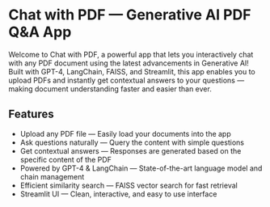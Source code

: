 # Chat with PDF — Generative AI PDF Q&A App
Welcome to Chat with PDF, a powerful app that lets you interactively chat with any PDF document using the latest advancements in Generative AI! Built with GPT-4, LangChain, FAISS, and Streamlit, this app enables you to upload PDFs and instantly get contextual answers to your questions — making document understanding faster and easier than ever.

## Features
- Upload any PDF file — Easily load your documents into the app
- Ask questions naturally — Query the content with simple questions
- Get contextual answers — Responses are generated based on the specific content of the PDF
- Powered by GPT-4 & LangChain — State-of-the-art language model and chain management
- Efficient similarity search — FAISS vector search for fast retrieval
- Streamlit UI — Clean, interactive, and easy to use interface
